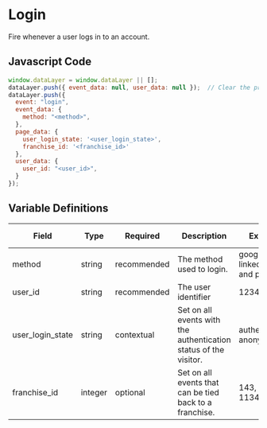 # Login

Fire whenever a user logs in to an account.

## Javascript Code

```js
window.dataLayer = window.dataLayer || [];
dataLayer.push({ event_data: null, user_data: null });  // Clear the previous event_data object.
dataLayer.push({
  event: "login",
  event_data: {
    method: "<method>",
  },
  page_data: {
    user_login_state: '<user_login_state>',
    franchise_id: '<franchise_id>'
  },
  user_data: {
    user_id: "<user_id>",
  }
});
```

## Variable Definitions

|Field|Type|Required|Description|Example|Pattern|Min Length|Max Length|Minimum|Maximum|Multiple Of|
| --- | --- | --- | --- | --- | --- | --- | --- | --- | --- | --- |
|method|string|recommended|The method used to login.|google, linkedin, email and password|
|user_id|string|recommended|The user identifier|1234567890|
|user_login_state|string|contextual|Set on all events with the authentication status of the visitor.|authenticated, anonymous|
|franchise_id|integer|optional|Set on all events that can be tied back to a franchise.|143, 576, 1134|
